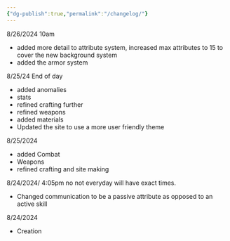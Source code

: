```yaml
---
{"dg-publish":true,"permalink":"/changelog/"}
---
```


8/26/2024 10am
- added more detail to attribute system, increased max attributes to 15 to cover the new background system
- added the armor system

8/25/24 End of day
- added anomalies
- stats
- refined crafting further
- refined weapons
- added materials
- Updated the site to use a more user friendly theme

8/25/2024
- added Combat
- Weapons
- refined crafting and site making

8/24/2024/ 4:05pm
no not everyday will have exact times.
- Changed communication to be a passive attribute as opposed to an active skill


8/24/2024 
- Creation 